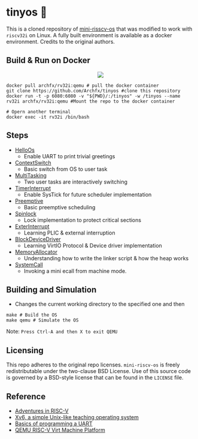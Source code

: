 

# tinyos 🐞


This is a cloned repository of [mini-risscv-os](https://github.com/cccriscv/mini-riscv-os) that was modified to work with `riscv32i` on Linux. A fully built environment is available as a docker environment. Credits to the original authors.

## Build & Run on Docker

<p align="center"><a href="https://hub.docker.com/r/archfx/rv32i"><img src="https://dockerico.blankenship.io/image/archfx/rv32i"/></a></p>

```shell
docker pull archfx/rv32i:qemu # pull the docker container
git clone https://github.com/Archfx/tinyos #clone this repository
docker run -t -p 6080:6080 -v "${PWD}/:/tinyos" -w /tinyos --name rv32i archfx/rv32i:qemu #Mount the repo to the docker container

# Opern another terminal 
docker exec -it rv32i /bin/bash
```

## Steps

- [HelloOs](01-HelloOs)
  - Enable UART to print trivial greetings
- [ContextSwitch](02-ContextSwitch)
  - Basic switch from OS to user task
- [MultiTasking](03-MultiTasking)
  - Two user tasks are interactively switching
- [TimerInterrupt](04-TimerInterrupt)
  - Enable SysTick for future scheduler implementation
- [Preemptive](05-Preemptive)
  - Basic preemptive scheduling
- [Spinlock](06-Spinlock)
  - Lock implementation to protect critical sections
- [ExterInterrupt](07-ExterInterrupt)
  - Learning PLIC & external interruption
- [BlockDeviceDriver](08-BlockDeviceDriver)
  - Learning VirtIO Protocol & Device driver implementation
- [MemoryAllocator](09-MemoryAllocator)
  - Understanding how to write the linker script & how the heap works
- [SystemCall](10-SystemCall)
  - Invoking a mini ecall from machine mode.


## Building and Simulation

- Changes the current working directory to the specified one and then

```shell
make # Build the OS
make qemu # Simulate the OS
```

Note: `Press Ctrl-A and then X to exit QEMU`

## Licensing

This repo adheres to the original repo licenses. `mini-riscv-os` is freely redistributable under the two-clause BSD License.
Use of this source code is governed by a BSD-style license that can be found in the `LICENSE` file.

## Reference

- [Adventures in RISC-V](https://matrix89.github.io/writes/writes/experiments-in-riscv/)
- [Xv6, a simple Unix-like teaching operating system](https://pdos.csail.mit.edu/6.828/2020/xv6.html)
- [Basics of programming a UART](https://www.activexperts.com/serial-port-component/tutorials/uart/)
- [QEMU RISC-V Virt Machine Platform](https://github.com/riscv/opensbi/blob/master/docs/platform/qemu_virt.md)
